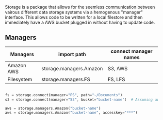 Storage is a package that allows for the seemless communication between vairous different data storage systems via a hemogenous "manager" interface. This allows code to be written for a local filestore and then immediately have a AWS bucket plugged in without having to update code.

## Managers

Managers | import path | connect manager names
--- | --- | ---
Amazon AWS | storage.managers.Amazon | S3, AWS
Filesystem | storage.managers.FS | FS, LFS

```python

fs = storage.connect(manager="FS", path="~/Documents")
s3 = storage.connect(manager="S3", bucket="bucket-name")  # Assuming aws creds are installed - else pass them

aws = storage.managers.Amazon("bucket-name")
aws = storage.managers.Amazon("bucket-name", accesskey="***")
```